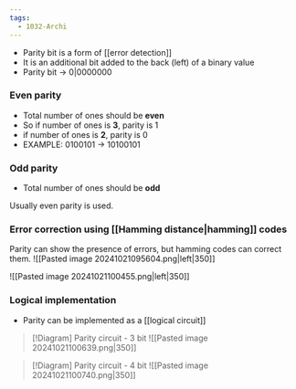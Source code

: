```yaml
---
tags:
  - 1032-Archi
---
```

- Parity bit is a form of [[error detection]]
- It is an additional bit added to the back (left) of a binary value
- Parity bit -> 0|0000000

### Even parity
- Total number of ones should be **even**
- So if number of ones is **3**, parity is 1
- if number of ones is **2**, parity is 0
- EXAMPLE: 0100101 -> 10100101

### Odd parity
- Total number of ones should be **odd**

Usually even parity is used.

### Error correction using [[Hamming distance|hamming]] codes
Parity can show the presence of errors, but hamming codes can correct them.
![[Pasted image 20241021095604.png|left|350]]

![[Pasted image 20241021100455.png|left|350]]

### Logical implementation
- Parity can be implemented as a [[logical circuit]]

> [!Diagram] Parity circuit - 3 bit
> ![[Pasted image 20241021100639.png|350]]

> [!Diagram] Parity circuit - 4 bit
> ![[Pasted image 20241021100740.png|350]]


